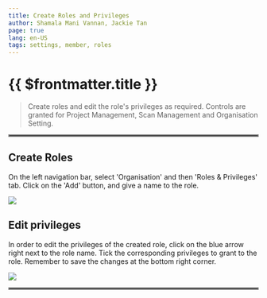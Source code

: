 ```yaml
---
title: Create Roles and Privileges
author: Shamala Mani Vannan, Jackie Tan
page: true
lang: en-US
tags: settings, member, roles
---
```


<script setup>
import { companyConfig } from '../../../config/companyConfig.js'
</script>

<ClientOnly>

# {{ $frontmatter.title }}

> Create roles and edit the role's privileges as required. Controls are granted for Project Management, Scan Management and Organisation Setting.

<hr style="border:2px solid gray" />

## Create Roles

On the left navigation bar, select 'Organisation' and then 'Roles & Privileges' tab. Click on the 'Add' button, and give a name to the role.

<div style="flex: 1;">
    <img src="/images/Settings/role-privilege1.png" />
</div>

## Edit privileges

In order to edit the privileges of the created role, click on the blue arrow right next to the role name. Tick the corresponding privileges to grant to the role. Remember to save the changes at the bottom right corner.

<div style="flex: 1;">
    <img src="/images/Settings/role-privilege2.png" />
</div>

<hr style="border:2px solid gray" />

</ClientOnly>
